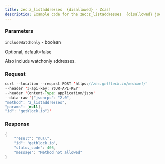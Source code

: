 ```yaml
---
title: zec:z_listaddresses  {disallowed} - Zcash
description: Example code for the zec:z_listaddresses  {disallowed} json-rpc method. Сomplete guide on how to use zec:z_listaddresses  {disallowed} json-rpc in GetBlock.io Web3 documentation.
---
```


### Parameters


`includeWatchonly` - boolean

Optional, default=false

Also include watchonly addresses.

### Request

``` java
curl --location --request POST 'https://zec.getblock.io/mainnet/' 
--header 'x-api-key: YOUR-API-KEY' 
--header 'Content-Type: application/json' 
--data-raw '{"jsonrpc": "2.0",
"method": "z_listaddresses",
"params": [null],
"id": "getblock.io"}'
```

###  Response

``` java
{
    "result": "null",
    "id": "getblock.io",
    "status_code": 405,
    "message": "Method not allowed"
}
```

